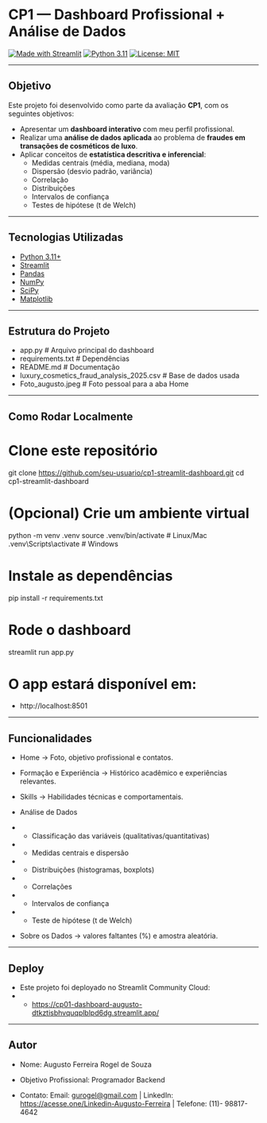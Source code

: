 # CP1 — Dashboard Profissional + Análise de Dados

[![Made with Streamlit](https://img.shields.io/badge/Made%20with-Streamlit-ff4b4b?logo=streamlit&logoColor=white)](https://streamlit.io)
[![Python 3.11](https://img.shields.io/badge/Python-3.11-blue?logo=python&logoColor=white)](https://www.python.org/downloads/release/python-3110/)
[![License: MIT](https://img.shields.io/badge/License-MIT-green.svg)](https://opensource.org/licenses/MIT)

---

## Objetivo
Este projeto foi desenvolvido como parte da avaliação **CP1**, com os seguintes objetivos:
- Apresentar um **dashboard interativo** com meu perfil profissional.
- Realizar uma **análise de dados aplicada** ao problema de **fraudes em transações de cosméticos de luxo**.
- Aplicar conceitos de **estatística descritiva e inferencial**:
  - Medidas centrais (média, mediana, moda)  
  - Dispersão (desvio padrão, variância)  
  - Correlação  
  - Distribuições  
  - Intervalos de confiança  
  - Testes de hipótese (t de Welch)  

---

## Tecnologias Utilizadas
- [Python 3.11+](https://www.python.org/)  
- [Streamlit](https://streamlit.io/)  
- [Pandas](https://pandas.pydata.org/)  
- [NumPy](https://numpy.org/)  
- [SciPy](https://scipy.org/)  
- [Matplotlib](https://matplotlib.org/)  

---

## Estrutura do Projeto
- app.py # Arquivo principal do dashboard
- requirements.txt # Dependências
- README.md # Documentação
- luxury_cosmetics_fraud_analysis_2025.csv # Base de dados usada
- Foto_augusto.jpeg # Foto pessoal para a aba Home

---

## Como Rodar Localmente

# Clone este repositório
git clone https://github.com/seu-usuario/cp1-streamlit-dashboard.git
cd cp1-streamlit-dashboard

# (Opcional) Crie um ambiente virtual
python -m venv .venv
source .venv/bin/activate   # Linux/Mac
.venv\Scripts\activate      # Windows

# Instale as dependências
pip install -r requirements.txt

# Rode o dashboard
streamlit run app.py

# O app estará disponível em:
- http://localhost:8501

---

## Funcionalidades

- Home → Foto, objetivo profissional e contatos.

- Formação e Experiência → Histórico acadêmico e experiências relevantes.

- Skills → Habilidades técnicas e comportamentais.

- Análise de Dados

- - Classificação das variáveis (qualitativas/quantitativas)

- - Medidas centrais e dispersão

- - Distribuições (histogramas, boxplots)

- - Correlações

- - Intervalos de confiança

- - Teste de hipótese (t de Welch)

- Sobre os Dados → valores faltantes (%) e amostra aleatória.

---

## Deploy
- Este projeto foi deployado no Streamlit Community Cloud:
- - https://cp01-dashboard-augusto-dtkztisbhvquqplblpd6dg.streamlit.app/

---
## Autor

- Nome: Augusto Ferreira Rogel de Souza

- Objetivo Profissional: Programador Backend

- Contato: Email: gurogel@gmail.com | LinkedIn: https://acesse.one/Linkedin-Augusto-Ferreira | Telefone: (11)- 98817-4642
 
  
